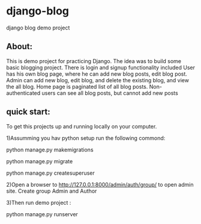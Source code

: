 # django-blog
django blog demo project

## About:

This is demo project for practicing Django. The idea was to build some basic blogging project. 
There is login and signup functionality included
User has his own blog page, where he can add new blog posts, edit blog post. 
Admin can add new blog, edit blog, and delete the existing blog, and view the all blog. Home page is paginated list of all blog posts.
Non-authenticated users can see all blog posts, but cannot add new posts
	
## quick start:

To get this projects up and running locally on your computer.

1)Assumming you hav python setup run the following commond:

python manage.py makemigrations 

python manage.py migrate  

python manage.py createsuperuser 

2)Open a browser to http://127.0.0.1:8000/admin/auth/group/ to open admin site. Create group Admin and Author

3)Then run demo project :

python manage.py runserver 
